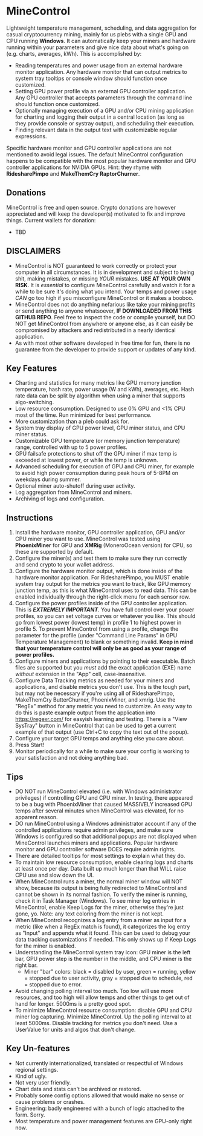 # MineControl 

Lightweight temperature management, scheduling, and data aggregation for casual cryptocurrency mining, mainly for us plebs with a single GPU and CPU running **Windows**. It can automatically keep your miners and hardware running within your parameters and give nice data about what's going on (e.g. charts, averages, kWh). This is accomplished by:
- Reading temperatures and power usage from an external hardware monitor application. Any hardware monitor that can output metrics to system tray tooltips or console window should function once customized.
- Setting GPU power profile via an external GPU controller application. Any GPU controller that accepts parameters through the command line should function once customized.
- Optionally managing execution of a GPU and/or CPU mining application for charting and logging their output in a central location (as long as they provide console or systray output), and scheduling their execution.
- Finding relevant data in the output text with customizable regular expressions.

Specific hardware monitor and GPU controller applications are not mentioned to avoid legal issues. The default MineControl configuration happens to be compatible with the most popular hardware monitor and GPU controller applications for NVIDIA GPUs. Hint: they rhyme with **RidesharePimpo** and **MakeThemCry RaptorChurner**.

## Donations
MineControl is free and open source. Crypto donations are however appreciated and will keep the developer(s) motivated to fix and improve things. Current wallets for donation:
- TBD

## DISCLAIMERS

- MineControl is NOT guaranteed to work correctly or protect your computer in all circumstances. It is in development and subject to being shit, making mistakes, or missing *YOUR* mistakes. **USE AT YOUR OWN RISK**. It is *essential* to configure MineControl carefully and watch it for a while to be sure it's doing what you intend. Your temps and power usage *CAN* go too high if you misconfigure MineControl or it makes a booboo.
- MineControl does not do anything nefarious like take your mining profits or send anything to anyone whatsoever, **IF DOWNLOADED FROM THIS GITHUB REPO**. Feel free to inspect the code or compile yourself, but DO NOT get MineControl from anywhere or anyone else, as it can easily be compromised by attackers and redistributed in a nearly identical application.
- As with most other software developed in free time for fun, there is no guarantee from the developer to provide support or updates of any kind.

## Key Features

- Charting and statistics for many metrics like GPU memory junction temperature, hash rate, power usage (W and kWh), averages, etc. Hash rate data can be split by algorithm when using a miner that supports algo-switching.
- Low resource consumption. Designed to use 0% GPU and <1% CPU most of the time. Run minimized for best performance.
- More customization than a pleb could ask for.
- System tray display of GPU power level, GPU miner status, and CPU miner status.
- Customizable GPU temperature (or memory junction temperature) range, controlled with up to 5 power profiles.
- GPU failsafe protections to shut off the GPU miner if max temp is exceeded at lowest power, or while the temp is unknown.
- Advanced scheduling for execution of GPU and CPU miner, for example to avoid high power consumption during peak hours of 5-8PM on weekdays during summer.
- Optional miner auto-shutoff during user activity.
- Log aggregation from MineControl and miners.
- Archiving of logs and configuration.


## Instructions

1) Install the hardware monitor, GPU controller application, GPU and/or CPU miner you want to use. MineControl was tested using **PhoenixMiner** for GPU and **XMRig** (MoneroOcean version) for CPU, so these are supported by default.
2) Configure the miner(s) and test them to make sure they run correctly and send crypto to your wallet address.
3) Configure the hardware monitor output, which is done inside of the hardware monitor application. For RidesharePimpo, you MUST enable system tray output for the metrics you want to track, like GPU memory junction temp, as this is what MineControl uses to read data. This can be enabled individually through the right-click menu for each sensor row.
3) Configure the power profiles inside of the GPU controller application. This is ***EXTREMELY IMPORTANT***. You have full control over your power profiles, so you can set voltage curves or whatever you like. This should go from lowest power (lowest temp) in profile 1 to highest power in profile 5. To prevent MineControl from using a profile, change the parameter for the profile (under "Command Line Params" in GPU Temperature Management) to blank or something invalid. **Keep in mind that your temperature control will only be as good as your range of power profiles.**
4) Configure miners and applications by pointing to their executable. Batch files are supported but you *must* add the exact application (EXE) name *without* extension in the "App" cell, case-insensitive.
5) Configure Data Tracking metrics as needed for your miners and applications, and disable metrics you don't use. This is the tough part, but may not be necessary if you're using all of RidesharePimpo, MakeThemCry ButterChurner, PhoenixMiner, and xmrig. Use the "RegEx" method for any metric you need to customize. An easy way to do this is paste example output from the application into https://regexr.com/ for easyish learning and testing. There is a "View SysTray" button in MineControl that can be used to get a current example of that output (use Ctrl+C to copy the text out of the popup).
6) Configure your target GPU temps and anything else you care about.
7) Press Start!
8) Monitor periodically for a while to make sure your config is working to your satisfaction and not doing anything bad.

## Tips

- DO NOT run MineControl elevated (i.e. with Windows administrator privileges) if controlling GPU and CPU miner. In testing, there appeared to be a bug with PhoenixMiner that caused MASSIVELY increased GPU temps after several minutes when MineControl was elevated, for no apparent reason.
- DO run MineControl using a Windows administrator account if any of the controlled applications require admin privileges, and make sure Windows is configured so that additional popups are not displayed when MineControl launches miners and applications. Popular hardware monitor and GPU controller software DOES require admin rights.
- There are detailed tooltips for most settings to explain what they do.
- To maintain low resource consumption, enable clearing logs and charts at least once per day. Data built up much longer than that WILL raise CPU use and slow down the UI.
- When MineControl runs a miner, the normal miner window will NOT show, because its output is being fully redirected to MineControl and cannot be shown in its normal fashion. To verify the miner is running, check it in Task Manager (Windows). To see miner log entries in MineControl, enable Keep Logs for the miner, otherwise they're just gone, yo. Note: any text coloring from the miner is not kept.
- When MineControl recognizes a log entry from a miner as input for a metric (like when a RegEx match is found), it categorizes the log entry as "Input" and appends what it found. This can be used to debug your data tracking customizations if needed. This only shows up if Keep Logs for the miner is enabled.
- Understanding the MineControl system tray icon: GPU miner is the left bar, GPU power step is the number in the middle, and CPU miner is the right bar. 
  - Miner "bar" colors: black = disabled by user, green = running, yellow = stopped due to user activity, gray = stopped due to schedule, red = stopped due to error.
- Avoid changing polling interval too much. Too low will use more resources, and too high will allow temps and other things to get out of hand for longer. 5000ms is a pretty good spot.
- To minimize MineControl resource consumption: disable GPU and CPU miner log capturing. Minimize MineControl. Up the polling interval to at least 5000ms. Disable tracking for metrics you don't need. Use a UserValue for units and algos that don't change.

## Key Un-features
- Not currently internationalized, translated or respectful of Windows regional settings.
- Kind of ugly.
- Not very user friendly.
- Chart data and stats can't be archived or restored.
- Probably some config options allowed that would make no sense or cause problems or crashes.
- Engineering: badly engineered with a bunch of logic attached to the form. Sorry.
- Most temperature and power management features are GPU-only right now.
